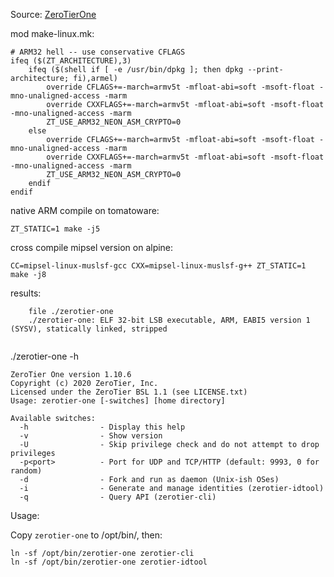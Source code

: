 Source: [ZeroTierOne](https://github.com/zerotier/ZeroTierOne)


mod make-linux.mk:
```
# ARM32 hell -- use conservative CFLAGS
ifeq ($(ZT_ARCHITECTURE),3)
	ifeq ($(shell if [ -e /usr/bin/dpkg ]; then dpkg --print-architecture; fi),armel)
		override CFLAGS+=-march=armv5t -mfloat-abi=soft -msoft-float -mno-unaligned-access -marm
		override CXXFLAGS+=-march=armv5t -mfloat-abi=soft -msoft-float -mno-unaligned-access -marm
		ZT_USE_ARM32_NEON_ASM_CRYPTO=0
	else
		override CFLAGS+=-march=armv5t -mfloat-abi=soft -msoft-float -mno-unaligned-access -marm
		override CXXFLAGS+=-march=armv5t -mfloat-abi=soft -msoft-float -mno-unaligned-access -marm
		ZT_USE_ARM32_NEON_ASM_CRYPTO=0
	endif
endif
```

native ARM compile on tomatoware:

`ZT_STATIC=1 make -j5`

cross compile mipsel version on alpine:

`CC=mipsel-linux-muslsf-gcc CXX=mipsel-linux-muslsf-g++ ZT_STATIC=1 make -j8`

results:
```
	file ./zerotier-one
	./zerotier-one: ELF 32-bit LSB executable, ARM, EABI5 version 1 (SYSV), statically linked, stripped


```

./zerotier-one -h
```
ZeroTier One version 1.10.6
Copyright (c) 2020 ZeroTier, Inc.
Licensed under the ZeroTier BSL 1.1 (see LICENSE.txt)
Usage: zerotier-one [-switches] [home directory]

Available switches:
  -h                - Display this help
  -v                - Show version
  -U                - Skip privilege check and do not attempt to drop privileges
  -p<port>          - Port for UDP and TCP/HTTP (default: 9993, 0 for random)
  -d                - Fork and run as daemon (Unix-ish OSes)
  -i                - Generate and manage identities (zerotier-idtool)
  -q                - Query API (zerotier-cli)
```

Usage:

Copy `zerotier-one` to /opt/bin/, then:

```
ln -sf /opt/bin/zerotier-one zerotier-cli
ln -sf /opt/bin/zerotier-one zerotier-idtool
```